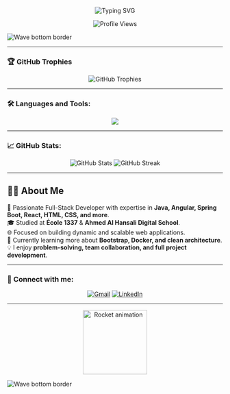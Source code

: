 
<!-- Typing Animation -->
<p align="center">
  <img src="https://readme-typing-svg.demolab.com?font=Fira+Code&duration=2000&pause=1000&color=F7941D&center=true&vCenter=true&width=435&lines=Hi+%F0%9F%91%8B%2C+I'm+Hamouda;Full-Stack+Developer+%F0%9F%92%BB;Welcome+to+my+profile!" alt="Typing SVG" />
</p>

<!-- Profile Views -->
<p align="center">
  <img src="https://komarev.com/ghpvc/?username=Hbouazzaoui&label=Profile%20views&color=0e75b6&style=flat" alt="Profile Views" />
</p>

<!-- Animated Divider -->
<img src="https://raw.githubusercontent.com/andreasbm/readme/master/assets/wave.svg" alt="Wave bottom border" />

---

### 🏆 GitHub Trophies
<p align="center">
  <img src="https://github-profile-trophy.vercel.app/?username=Hbouazzaoui&theme=darkhub&no-frame=true&no-bg=true&margin-w=15&row=1" alt="GitHub Trophies" />
</p>

---

### 🛠️ Languages and Tools:
<p align="center">
  <img src="https://skillicons.dev/icons?i=html,css,scss,js,ts,java,c,cpp,bootstrap,angular,react,spring,mysql,sqlite,git,linux,vscode,figma,docker&theme=light" />
</p>

---

### 📈 GitHub Stats:
<p align="center">
  <img src="https://github-readme-stats.vercel.app/api?username=Hbouazzaoui&show_icons=true&locale=en&theme=dark&hide_border=true" alt="GitHub Stats" />
  <img src="https://streak-stats.demolab.com/?user=Hbouazzaoui&theme=dark&hide_border=true" alt="GitHub Streak" />
</p>

---

## 👨‍💻 About Me

🚀 Passionate Full-Stack Developer with expertise in **Java, Angular, Spring Boot, React, HTML, CSS, and more**.  
🎓 Studied at **École 1337** & **Ahmed Al Hansali Digital School**.  
🌐 Focused on building dynamic and scalable web applications.  
🌱 Currently learning more about **Bootstrap, Docker, and clean architecture**.  
💡 I enjoy **problem-solving, team collaboration, and full project development**.

---

### 🔗 Connect with me:

<p align="center">
  <a href="mailto:bouazzaouiihamouda@gmail.com"><img src="https://img.icons8.com/color/48/000000/gmail-new.png" alt="Gmail"/></a>
  <a href="https://www.linkedin.com/in/hamoudabouazzaoui"><img src="https://img.icons8.com/color/48/000000/linkedin.png" alt="LinkedIn"/></a>
</p>

---

<!-- Animated Rocket -->
<p align="center">
  <img src="https://media.giphy.com/media/qgQUggAC3Pfv687qPC/giphy.gif" width="150" alt="Rocket animation" />
</p>

<!-- Final Wave -->
<img src="https://raw.githubusercontent.com/andreasbm/readme/master/assets/wave.svg" alt="Wave bottom border" />
